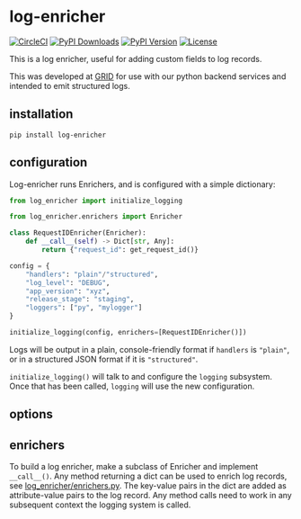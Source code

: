 log-enricher
============
[![CircleCI](https://circleci.com/gh/arni-inaba/log-enricher.svg?style=svg)](https://circleci.com/gh/arni-inaba/log-enricher)
[![PyPI Downloads](https://img.shields.io/pypi/dm/log-enricher.svg)](https://pypi.org/project/log-enricher/)
[![PyPI Version](https://img.shields.io/pypi/v/log-enricher.svg)](https://pypi.org/project/log-enricher/)
[![License](https://img.shields.io/badge/license-mit-blue.svg)](https://pypi.org/project/log-enricher/)

This is a log enricher, useful for adding custom fields to log records.

This was developed at [GRID](https://github.com/GRID-is) for use with our
python backend services and intended to emit structured logs.

installation
------------
```
pip install log-enricher
```

configuration
-------------

Log-enricher runs Enrichers, and is configured with a simple dictionary:

```python
from log_enricher import initialize_logging

from log_enricher.enrichers import Enricher

class RequestIDEnricher(Enricher):
    def __call__(self) -> Dict[str, Any]:
        return {"request_id": get_request_id()}

config = {
    "handlers": "plain"/"structured",
    "log_level": "DEBUG",
    "app_version": "xyz",
    "release_stage": "staging",
    "loggers": ["py", "mylogger"]
}

initialize_logging(config, enrichers=[RequestIDEnricher()])
```

Logs will be output in a plain, console-friendly format if `handlers` is 
`"plain"`, or in a structured JSON format if it is `"structured"`.

`initialize_logging()` will talk to and configure the `logging` subsystem. Once that has been called, `logging`
will use the new configuration.

options
-------
<!---
TODO: What options are allowed? What are they from?
-->

enrichers
---------
To build a log enricher, make a subclass of Enricher and implement `__call__()`. Any method returning a dict can 
be used to enrich log records, see [log_enricher/enrichers.py](log_enricher/enrichers.py).  The key-value pairs
in the dict are added as attribute-value pairs to the log record. Any method calls need to work in any subsequent
context the logging system is called.
